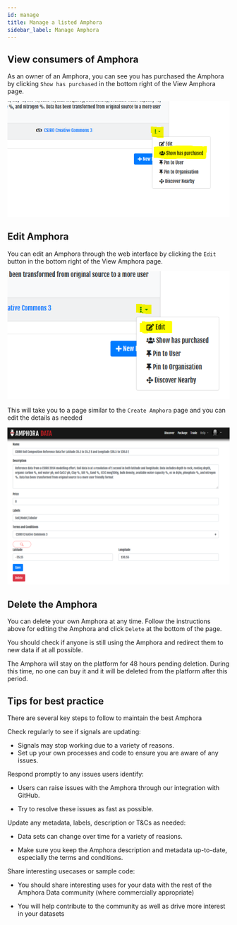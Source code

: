 ```yaml
---
id: manage
title: Manage a listed Amphora
sidebar_label: Manage Amphora
---
```


## View consumers of Amphora

As an owner of an Amphora, you can see you has purchased the Amphora by clicking `Show has purchased` in the bottom right of the View Amphora page.

<kbd>
<img src="/docs/assets/screenshots/show_who_has_purchased.PNG">
</kbd>

## Edit Amphora

You can edit an Amphora through the web interface by clicking the `Edit` button in the bottom right of the View Amphora page.

<kbd>
<img src="/docs/assets/screenshots/edit_amphora_button.png">
</kbd>

This will take you to a page similar to the `Create Amphora` page and you can edit the details as needed

<kbd>
<img src="/docs/assets/screenshots/edit_amphora.PNG">
</kbd>

## Delete the Amphora

You can delete your own Amphora at any time. Follow the instructions above for editing the Amphora and click `Delete` at the bottom of the page.

You should check if anyone is still using the Amphora and redirect them to new data if at all possible.

The Amphora will stay on the platform for 48 hours pending deletion. During this time, no one can buy it and it will be deleted from the platform after this period.

## Tips for best practice

There are several key steps to follow to maintain the best Amphora

Check regularly to see if signals are updating: 

* Signals may stop working due to a variety of reasons. 
* Set up your own processes and code to ensure you are aware of any issues.

Respond promptly to any issues users identify:

* Users can raise issues with the Amphora through our integration with GitHub.

* Try to resolve these issues as fast as possible.

Update any metadata, labels, description or T&Cs as needed:

* Data sets can change over time for a variety of reasions.

* Make sure you keep the Amphora description and metadata up-to-date, especially the terms and conditions.

Share interesting usecases or sample code:
* You should share interesting uses for your data with the rest of the Amphora Data community (where commercially appropriate)

* You will help contribute to the community as well as drive more interest in your datasets
